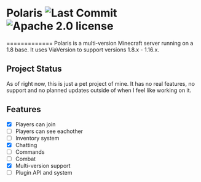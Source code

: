 # Polaris ![Last Commit](https://img.shields.io/github/last-commit/Rammelkast/Polaris) ![Apache 2.0 license](https://img.shields.io/github/license/Rammelkast/Polaris)
=============
Polaris is a multi-version Minecraft server running on a 1.8 base. It uses ViaVersion to support versions 1.8.x - 1.16.x.

Project Status
------------
As of right now, this is just a pet project of mine. It has no real features, no support and no planned updates outside of when I feel like working on it.

Features
------------
- [x] Players can join
- [ ] Players can see eachother
- [ ] Inventory system
- [x] Chatting
- [ ] Commands
- [ ] Combat
- [x] Multi-version support
- [ ] Plugin API and system